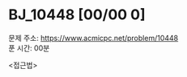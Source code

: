 # BJ_10448 [00/00  0] </br>
문제 주소: https://www.acmicpc.net/problem/10448 </br>
푼 시간: 00분 </br>

<접근법>
```

```


```java


```